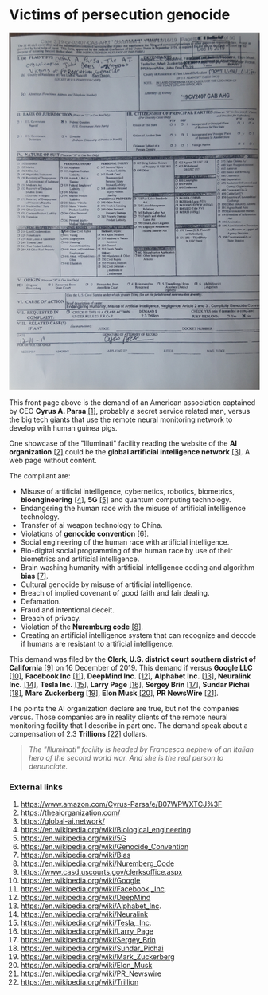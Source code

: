# Victims of persecution genocide

![California demand](../Images/20200103_121251.jpg)

This front page above is the demand of an American association captained by CEO **Cyrus A. Parsa** [[1]](https://www.amazon.com/Cyrus-Parsa/e/B07WPWXTCJ%3F), probably a secret service related man, versus the big tech giants that use the remote neural monitoring network to develop with human guinea pigs. 

One showcase of the "Illuminati" facility reading the website of the **AI organization** [[2]](https://theaiorganization.com/) could be the **global artificial intelligence network** [[3]](https://global-ai.network/). A web page without content. 

The compliant are:

- Misuse of artificial intelligence, cybernetics, robotics, biometrics, **bioengineering** [[4]](https://en.wikipedia.org/wiki/Biological_engineering), **5G** [[5]](https://en.wikipedia.org/wiki/5G) and quantum computing technology.
- Endangering the human race with the misuse of artificial intelligence technology.
- Transfer of ai weapon technology to China.
- Violations of **genocide convention** [[6]](https://en.wikipedia.org/wiki/Genocide_Convention).
- Social engineering of the human race with artificial intelligence.
- Bio-digital social programming of the human race by use of their biometrics and artificial intelligence.
- Brain washing humanity with artificial intelligence coding and algorithm **bias** [[7]](https://en.wikipedia.org/wiki/Bias).
- Cultural genocide by misuse of artificial intelligence.
- Breach of implied covenant of good faith and fair dealing.
- Defamation.
- Fraud and intentional deceit.
- Breach of privacy.
- Violation of the **Nuremburg code** [[8]](https://en.wikipedia.org/wiki/Nuremberg_Code).
- Creating an artificial intelligence system that can recognize and decode if humans are resistant to artificial intelligence.

This demand was filed by the **Clerk, U.S. district court southern district of California** [[9]](https://www.casd.uscourts.gov/clerksoffice.aspx) on 16 December of 2019. This demand if versus **Google LLC** [[10]](https://en.wikipedia.org/wiki/Google), **Facebook Inc** [[11]](https://en.wikipedia.org/wiki/Facebook,_Inc.), **DeepMind Inc.** [[12]](https://en.wikipedia.org/wiki/DeepMind), **Alphabet Inc.** [[13]](https://en.wikipedia.org/wiki/Alphabet_Inc.), **Neuralink Inc.** [[14]](https://en.wikipedia.org/wiki/Neuralink), **Tesla Inc.** [[15]](https://en.wikipedia.org/wiki/Tesla,_Inc.), **Larry Page** [[16]](https://en.wikipedia.org/wiki/Larry_Page), **Sergey Brin** [[17]](https://en.wikipedia.org/wiki/Sergey_Brin), **Sundar Pichai** [[18]](https://en.wikipedia.org/wiki/Sundar_Pichai), **Marc Zuckerberg** [[19]](https://en.wikipedia.org/wiki/Mark_Zuckerberg), **Elon Musk** [[20]](https://en.wikipedia.org/wiki/Elon_Musk), **PR NewsWire** [[21]](https://en.wikipedia.org/wiki/PR_Newswire).

The points the AI organization declare are true, but not the companies versus. Those companies are in reality clients of the remote neural monitoring facility that I describe in part one. The demand speak about a compensation of 2.3 **Trillions** [[22]](https://en.wikipedia.org/wiki/Trillion) dollars. 

> *The "Illuminati" facility is headed by Francesca nephew of an Italian hero of the second world war. And she is the real person to denunciate.*   



### External links

1. https://www.amazon.com/Cyrus-Parsa/e/B07WPWXTCJ%3F
2. https://theaiorganization.com/
3. https://global-ai.network/
4. https://en.wikipedia.org/wiki/Biological_engineering
5. https://en.wikipedia.org/wiki/5G
6. https://en.wikipedia.org/wiki/Genocide_Convention
7. https://en.wikipedia.org/wiki/Bias
8. https://en.wikipedia.org/wiki/Nuremberg_Code
9. https://www.casd.uscourts.gov/clerksoffice.aspx
10. https://en.wikipedia.org/wiki/Google
11. https://en.wikipedia.org/wiki/Facebook,_Inc.
12. https://en.wikipedia.org/wiki/DeepMind
13. https://en.wikipedia.org/wiki/Alphabet_Inc.
14. https://en.wikipedia.org/wiki/Neuralink
15. https://en.wikipedia.org/wiki/Tesla,_Inc.
16. https://en.wikipedia.org/wiki/Larry_Page
17. https://en.wikipedia.org/wiki/Sergey_Brin
18. https://en.wikipedia.org/wiki/Sundar_Pichai
19. https://en.wikipedia.org/wiki/Mark_Zuckerberg
20. https://en.wikipedia.org/wiki/Elon_Musk
21. https://en.wikipedia.org/wiki/PR_Newswire
22. https://en.wikipedia.org/wiki/Trillion

